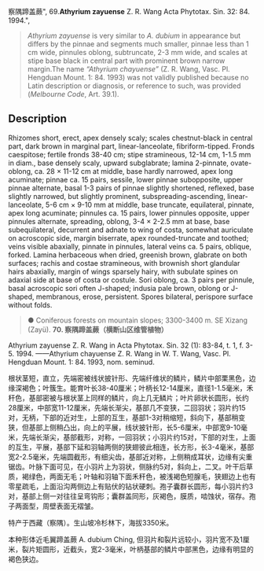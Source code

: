 察隅蹄盖蕨",
69.**Athyrium zayuense** Z. R. Wang Acta Phytotax. Sin. 32: 84. 1994.",

> *Athyrium zayuense* is very similar to *A. dubium* in appearance but differs by the pinnae and segments much smaller, pinnae less than 1 cm wide, pinnules oblong, subtruncate, 2-3 mm wide, and scales at stipe base black in central part with prominent brown narrow margin.The name *“Athyrium chayuense”* (Z. R. Wang, Vasc. Pl. Hengduan Mount. 1: 84. 1993) was not validly published because no Latin description or diagnosis, or reference to such, was provided (*Melbourne Code*, Art. 39.1).

## Description
Rhizomes short, erect, apex densely scaly; scales chestnut-black in central part, dark brown in marginal part, linear-lanceolate, fibriform-tipped. Fronds caespitose; fertile fronds 38-40 cm; stipe stramineous, 12-14 cm, 1-1.5 mm in diam., base densely scaly, upward subglabrate; lamina 2-pinnate, ovate-oblong, ca. 28 × 11-12 cm at middle, base hardly narrowed, apex long acuminate; pinnae ca. 15 pairs, sessile, lower pinnae subopposite, upper pinnae alternate, basal 1-3 pairs of pinnae slightly shortened, reflexed, base slightly narrowed, but slightly prominent, subspreading-ascending, linear-lanceolate, 5-6 cm × 9-10 mm at middle, base truncate, equilateral, pinnate, apex long acuminate; pinnules ca. 15 pairs, lower pinnules opposite, upper pinnules alternate, spreading, oblong, 3-4 × 2-2.5 mm at base, base subequilateral, decurrent and adnate to wing of costa, somewhat auriculate on acroscopic side, margin biserrate, apex rounded-truncate and toothed; veins visible abaxially, pinnate in pinnules, lateral veins ca. 5 pairs, oblique, forked. Lamina herbaceous when dried, greenish brown, glabrate on both surfaces; rachis and costae stramineous, with brownish short glandular hairs abaxially, margin of wings sparsely hairy, with subulate spines on adaxial side at base of costa or costule. Sori oblong, ca. 3 pairs per pinnule, basal acroscopic sori often J-shaped; indusia pale brown, oblong or J-shaped, membranous, erose, persistent. Spores bilateral, perispore surface without folds.

> ● Coniferous forests on mountain slopes; 3300-3400 m. SE Xizang (Zayü).
**70. 察隅蹄盖蕨（横断山区维管植物）**

Athyrium zayuense Z. R. Wang in Acta Phytotax. Sin. 32 (1): 83-84, t. 1, f. 3-5. 1994. ——Athyrium chayuense Z. R. Wang in W. T. Wang, Vasc. Pl. Hengduan Mount. 1: 84. 1993, nom. seminud.

根状茎短，直立，先端密被线状披针形、先端纤维状的鳞片，鳞片中部栗黑色，边缘深褐色；叶簇生。能育叶长38-40厘米；叶柄长12-14厘米，直径1-1.5毫米，禾秆色，基部密被与根状茎上同样的鳞片，向上几无鳞片；叶片卵状长圆形，长约28厘米，中部宽11-12厘米，先端长渐尖，基部几不变狭，二回羽状；羽片约15对，无柄，下部的近对生，上部的互生，基部1-3对稍缩短，斜向下，基部稍变狭，但基部上侧稍凸出，向上的平展，线状披针形，长5-6厘米，中部宽9-10毫米，先端长渐尖，基部截形，对称，一回羽状；小羽片约15对，下部的对生，上面的互生，平展，基部下延和羽轴两侧的狭翅彼此相连，长方形，长3-4毫米，基部宽2-2.5毫米，先端圆截形，有细尖齿，基部近对称，上侧稍成耳状，边缘有尖重锯齿。叶脉下面可见，在小羽片上为羽状，侧脉约5对，斜向上，二叉。叶干后草质，褐绿色，两面无毛；叶轴和羽轴下面禾秆色，被浅褐色短腺毛，狭翅边上也有零星疏毛，上面沿沟两侧边上有贴伏的钻状硬刺。孢子囊群长圆形，每小羽片约3对，基部上侧一对往往呈弯钩形；囊群盖同形，灰褐色，膜质，啮蚀状，宿存。孢子两面型，周壁表面无褶皱。

特产于西藏（察隅）。生山坡冷杉林下，海拔3350米。

本种形体近毛翼蹄盖蕨 A. dubium Ching, 但羽片和裂片远较小，羽片宽不及1厘米，裂片矩圆形，近截头，宽2-3毫米，叶柄基部的鳞片中部黑色，边缘有明显的褐色狭边。
